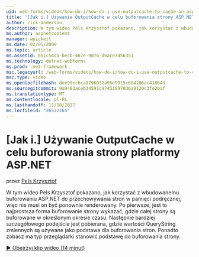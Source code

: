 ```yaml
---
uid: web-forms/videos/how-do-i/how-do-i-use-outputcache-to-cache-an-aspnet-page
title: '[Jak i.] Używanie OutputCache w celu buforowania strony ASP.NET | Dokumentacja firmy Microsoft'
author: rick-anderson
description: W tym wideo Pels Krzysztof pokazano, jak korzystać z wbudowanemu buforowaniu ASP.NET do przechowywania stron w pamięci podręcznej, więc nie musi on być ponownie renderowany. Najpierw...
ms.author: aspnetcontent
manager: wpickett
ms.date: 02/05/2009
ms.topic: article
ms.assetid: 651c54da-becb-467e-9076-d6ace7456351
ms.technology: dotnet-webforms
ms.prod: .net-framework
msc.legacyurl: /web-forms/videos/how-do-i/how-do-i-use-outputcache-to-cache-an-aspnet-page
msc.type: video
ms.openlocfilehash: dee99ec6ca8796032a95e9915c684106ac418649
ms.sourcegitcommit: 9a9483aceb34591c97451997036a9120c3fe2baf
ms.translationtype: MT
ms.contentlocale: pl-PL
ms.lasthandoff: 11/10/2017
ms.locfileid: "26572165"
---
```

<a name="how-do-i-use-outputcache-to-cache-an-aspnet-page"></a>[Jak i.] Używanie OutputCache w celu buforowania strony platformy ASP.NET
====================
przez [Pels Krzysztof](https://twitter.com/chrispels)

W tym wideo Pels Krzysztof pokazano, jak korzystać z wbudowanemu buforowaniu ASP.NET do przechowywania stron w pamięci podręcznej, więc nie musi on być ponownie renderowany. Po pierwsze, jest to najprostsza forma buforowanie strony wykazać, gdzie całej strony są buforowane w określonym okresie czasu. Następnie bardziej szczegółowego podejście jest pobierana, gdzie wartości QueryString zmiennych są używane jako podstawa dla buforowania stron. Ponadto zobacz ma typ przeglądarki stanowić podstawę do buforowania strony.

[&#9654; Obejrzyj klip wideo (14 minut)](https://channel9.msdn.com/Blogs/ASP-NET-Site-Videos/how-do-i-use-outputcache-to-cache-an-aspnet-page)
